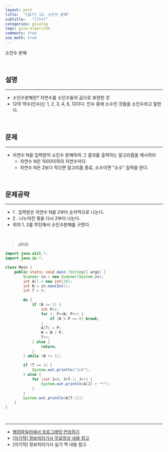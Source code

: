 ```yaml
---
layout: post
title:  "[실기] 13. 소인수 분해"
subtitle:   "[기사]"
categories: gisalog
tags: gisa-algorithm
comments: true
use_math: true
---
```


소인수 분해

<br>


## 설명
---

- 소인수분해란? 자연수를 소인수들의 곱으로 표현한 것
- 12의 약수(인수)는 1, 2, 3, 4, 6, 12이다. 인수 중에 소수인 것들을 소인수라고 말한다.

<br>


## 문제
---

- 자연수 N을 입력받아 소인수 분해하여 그 결과를 출력하는 알고리즘을 제시하라
	+ 자연수 N은 1000이하의 자연수이다.
	+ 자연수 N은 2보다 작으면 알고리즘 종료, 소수이면 "소수" 출력을 한다.

<br>

## 문제공략
---

- 1 . 입력받은 자연수 N을 2부터 순차적으로 나눈다.
- 2 . 나누어진 몫을 다시 2부터 나눈다.
- 위의 1, 2를 루틴해서 소인수분해를 구한다.

<br>


> JAVA

```java
import java.util.*;
import java.io.*;

class Main {
	public static void main (String[] args) {
	    Scanner in = new Scanner(System.in);
		int A[] = new int[20];
		int N = in.nextInt();
		int T = 0;
		
		do {
		    if (N >= 2) {
		        int P=2;
		        for (; P<=N; P++) {
		            if (N % P == 0) break; 
		        }
		        A[T] = P;
		        N = N / P;
		        T++;
		    } else {
		        return;
		    }
		} while (N != 1);
		
		if (T == 1) {
		    System.out.println("소수");
		} else {
		    for (int J=0; J<T-1; J++) {
		        System.out.println(A[J] + "*");
		    }
		}
		System.out.println(A[T-1]);
	}
}
```

<br>


---
- [웹컴파일러에서 프로그래밍 연습하기](https://csacademy.com/workspace/)
- [[이기적] 정보처리기사 무료영상 내용 참고](https://www.youtube.com/watch?v=mCM5QNC3sZA&list=PL9GldHAGKAwWNwxxf0BBRnlq49lNKYBY4)
- [이기적] 정보처리기사 실기 책 내용 참고


